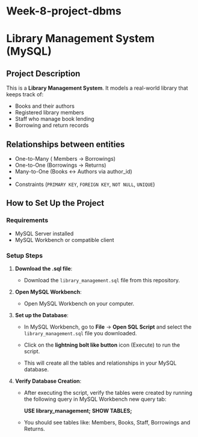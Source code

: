 # Week-8-project-dbms
# Library Management System (MySQL)

## Project Description

This is a **Library Management System**. It models a real-world library that keeps track of:

- Books and their authors
- Registered library members
- Staff who manage book lending
- Borrowing and return records

## Relationships between entities
-  One-to-Many ( Members → Borrowings)
-  One-to-One (Borrowings → Returns)
-  Many-to-One (Books ↔ Authors via author_id)
-  
-  Constraints (`PRIMARY KEY`, `FOREIGN KEY`, `NOT NULL`, `UNIQUE`)

## How to Set Up the Project

### Requirements

- MySQL Server installed
- MySQL Workbench or compatible client

### Setup Steps

1. **Download the .sql file**:

   - Download the `library_management.sql` file from this repository.

2. **Open MySQL Workbench**:

   - Open MySQL Workbench on your computer.

3. **Set up the Database**:

   - In MySQL Workbench, go to **File** → **Open SQL Script** and select the `library_management.sql` file you downloaded.
   
   - Click on the **lightning bolt like button** icon (Execute) to run the script.

   - This will create all the tables and relationships in your MySQL database.


4. **Verify Database Creation**:

   - After executing the script, verify the tables were created by running the following query in MySQL Workbench new query tab:

     **USE library_management;**
     **SHOW TABLES;**
   - You should see tables like: Members, Books, Staff, Borrowings and Returns.

